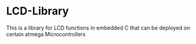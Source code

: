 # LCD-Library
This is a library for LCD functions in embedded C that can be deployed on certain atmega Microcontrollers
